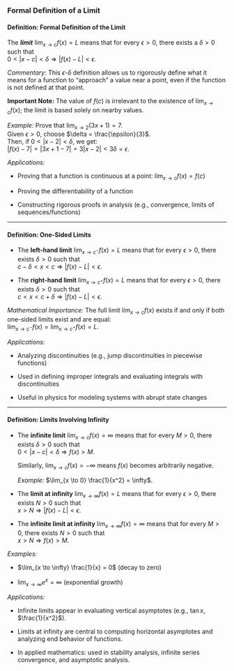 ### Formal Definition of a Limit

#### Definition: Formal Definition of the Limit

The **_limit_** $\lim_{x \to c} f(x) = L$ means that for every $\epsilon > 0$, there exists a $\delta > 0$ such that  
$0 < |x - c| < \delta \Rightarrow |f(x) - L| < \epsilon$.

_Commentary:_ This $\epsilon$-$\delta$ definition allows us to rigorously define what it means for a function to “approach” a value near a point, even if the function is not defined at that point.

**Important Note:** The value of $f(c)$ is irrelevant to the existence of $\lim_{x \to c} f(x)$; the limit is based solely on nearby values.

_Example:_ Prove that $\lim_{x \to 2}(3x + 1) = 7$.  
Given $\epsilon > 0$, choose $\delta = \frac{\epsilon}{3}$.  
Then, if $0 < |x - 2| < \delta$, we get:  
$|f(x) - 7| = |3x + 1 - 7| = 3|x - 2| < 3\delta = \epsilon$.

_Applications:_

- Proving that a function is continuous at a point: $\lim_{x \to c} f(x) = f(c)$
    
- Proving the differentiability of a function
    
- Constructing rigorous proofs in analysis (e.g., convergence, limits of sequences/functions)
    

---

#### Definition: One-Sided Limits

- The **left-hand limit** $\lim_{x \to c^-} f(x) = L$ means that for every $\epsilon > 0$, there exists $\delta > 0$ such that  
    $c - \delta < x < c \Rightarrow |f(x) - L| < \epsilon$.
    
- The **right-hand limit** $\lim_{x \to c^+} f(x) = L$ means that for every $\epsilon > 0$, there exists $\delta > 0$ such that  
    $c < x < c + \delta \Rightarrow |f(x) - L| < \epsilon$.
    

_Mathematical Importance:_ The full limit $\lim_{x \to c} f(x)$ exists if and only if both one-sided limits exist and are equal:  
$\lim_{x \to c^-} f(x) = \lim_{x \to c^+} f(x) = L$.

_Applications:_

- Analyzing discontinuities (e.g., jump discontinuities in piecewise functions)
    
- Used in defining improper integrals and evaluating integrals with discontinuities
    
- Useful in physics for modeling systems with abrupt state changes
    

---

#### Definition: Limits Involving Infinity

- The **infinite limit** $\lim_{x \to c} f(x) = \infty$ means that for every $M > 0$, there exists $\delta > 0$ such that  
    $0 < |x - c| < \delta \Rightarrow f(x) > M$.
    
    Similarly, $\lim_{x \to c} f(x) = -\infty$ means $f(x)$ becomes arbitrarily negative.
    
    _Example:_ $\lim_{x \to 0} \frac{1}{x^2} = \infty$.
    
- The **limit at infinity** $\lim_{x \to \infty} f(x) = L$ means that for every $\epsilon > 0$, there exists $N > 0$ such that  
    $x > N \Rightarrow |f(x) - L| < \epsilon$.
    
- The **infinite limit at infinity** $\lim_{x \to \infty} f(x) = \infty$ means that for every $M > 0$, there exists $N > 0$ such that  
    $x > N \Rightarrow f(x) > M$.
    

_Examples:_

- $\lim_{x \to \infty} \frac{1}{x} = 0$ (decay to zero)
    
- $\lim_{x \to \infty} e^x = \infty$ (exponential growth)
    

_Applications:_

- Infinite limits appear in evaluating vertical asymptotes (e.g., $\tan x$, $\frac{1}{x^2}$).
    
- Limits at infinity are central to computing horizontal asymptotes and analyzing end behavior of functions.
    
- In applied mathematics: used in stability analysis, infinite series convergence, and asymptotic analysis.